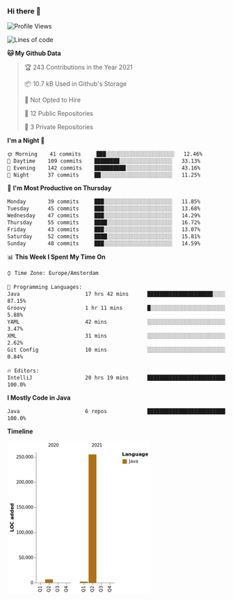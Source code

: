 ### Hi there 👋


<!--START_SECTION:waka-->
![Profile Views](http://img.shields.io/badge/Profile%20Views-1-blue)

![Lines of code](https://img.shields.io/badge/From%20Hello%20World%20I%27ve%20Written-264010%20lines%20of%20code-blue)

**🐱 My Github Data** 

> 🏆 243 Contributions in the Year 2021
 > 
> 📦 10.7 kB Used in Github's Storage 
 > 
> 🚫 Not Opted to Hire
 > 
> 📜 12 Public Repositories 
 > 
> 🔑 3 Private Repositories  
 > 
**I'm a Night 🦉** 

```text
🌞 Morning    41 commits     ███░░░░░░░░░░░░░░░░░░░░░░   12.46% 
🌆 Daytime    109 commits    ████████░░░░░░░░░░░░░░░░░   33.13% 
🌃 Evening    142 commits    ██████████░░░░░░░░░░░░░░░   43.16% 
🌙 Night      37 commits     ██░░░░░░░░░░░░░░░░░░░░░░░   11.25%

```
📅 **I'm Most Productive on Thursday** 

```text
Monday       39 commits     ███░░░░░░░░░░░░░░░░░░░░░░   11.85% 
Tuesday      45 commits     ███░░░░░░░░░░░░░░░░░░░░░░   13.68% 
Wednesday    47 commits     ███░░░░░░░░░░░░░░░░░░░░░░   14.29% 
Thursday     55 commits     ████░░░░░░░░░░░░░░░░░░░░░   16.72% 
Friday       43 commits     ███░░░░░░░░░░░░░░░░░░░░░░   13.07% 
Saturday     52 commits     ████░░░░░░░░░░░░░░░░░░░░░   15.81% 
Sunday       48 commits     ███░░░░░░░░░░░░░░░░░░░░░░   14.59%

```


📊 **This Week I Spent My Time On** 

```text
⌚︎ Time Zone: Europe/Amsterdam

💬 Programming Languages: 
Java                     17 hrs 42 mins      █████████████████████░░░░   87.15% 
Groovy                   1 hr 11 mins        █░░░░░░░░░░░░░░░░░░░░░░░░   5.88% 
YAML                     42 mins             ░░░░░░░░░░░░░░░░░░░░░░░░░   3.47% 
XML                      31 mins             ░░░░░░░░░░░░░░░░░░░░░░░░░   2.62% 
Git Config               10 mins             ░░░░░░░░░░░░░░░░░░░░░░░░░   0.84%

🔥 Editors: 
IntelliJ                 20 hrs 19 mins      █████████████████████████   100.0%

```

**I Mostly Code in Java** 

```text
Java                     6 repos             █████████████████████████   100.0%

```


**Timeline**

![Chart not found](https://raw.githubusercontent.com/powercasgamer/powercasgamer/master/charts/bar_graph.png) 


<!--END_SECTION:waka-->
